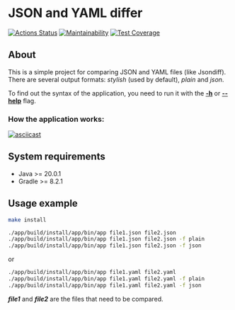 # JSON and YAML differ

[![Actions Status](https://github.com/exicc/java-project-71/workflows/hexlet-check/badge.svg)](https://github.com/exicc/java-project-71/actions)
[![Maintainability](https://api.codeclimate.com/v1/badges/d8225adf066eda7c321a/maintainability)](https://codeclimate.com/github/exicc/java-project-71/maintainability)
[![Test Coverage](https://api.codeclimate.com/v1/badges/d8225adf066eda7c321a/test_coverage)](https://codeclimate.com/github/exicc/java-project-71/test_coverage)

## About
This is a simple project for comparing JSON and YAML files (like Jsondiff).
There are several output formats: _stylish_ (used by default), _plain_ and _json_.

To find out the syntax of the application, you need to run it with the <u>__-h__</u> or <u>__--help__</u> flag.

### How the application works:
[![asciicast](https://asciinema.org/a/NPKtabY8O7Y64iPShmLmLaIyp.svg)](https://asciinema.org/a/NPKtabY8O7Y64iPShmLmLaIyp)

## System requirements
* Java >= 20.0.1
* Gradle >= 8.2.1

## Usage example
```sh
make install
```
```sh
./app/build/install/app/bin/app file1.json file2.json
./app/build/install/app/bin/app file1.json file2.json -f plain
./app/build/install/app/bin/app file1.json file2.json -f json
```
or
```sh
./app/build/install/app/bin/app file1.yaml file2.yaml
./app/build/install/app/bin/app file1.yaml file2.yaml -f plain
./app/build/install/app/bin/app file1.yaml file2.yaml -f json
```
***file1*** and ***file2*** are the files that need to be compared.
